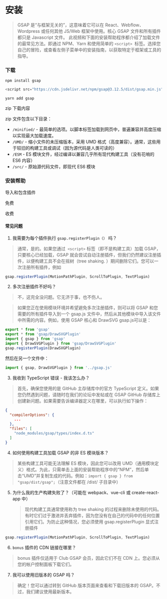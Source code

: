 # 安装

> GSAP 是“与框架无关的”，这意味着它可以在 React、Webflow、Wordpress 或任何其他 JS/Web 框架中使用。核心 GSAP 文件和所有插件都只是 Javascript 文件。
> 此视频和下面的安装帮助程序都介绍了加载文件的最常见方法。即通过 NPM、Yarn 和使用简单的 `<script> `标签。选择您自己的冒险，或查看左侧子菜单中的安装指南，以获取特定于框架或工具的指导。

### 下载

```shell
npm install gsap
```

```js
<script src="https://cdn.jsdelivr.net/npm/gsap@3.12.5/dist/gsap.min.js"></script>
```

```shell
yarn add gsap
```

zip 下载内容

zip 文件包含以下目录：

- `/minified/` - 最简单的选项。以脚本标签加载到网页中，普遍兼容并高度压缩以实现最大加载速度。
- `/UMD/` - 缩小文件的未压缩版本，采用 UMD 格式（高度兼容）。通常，这些用于较旧的构建工具或调试（因为源代码是人类可读的）
- `/ESM` - ES 模块文件，经过编译以兼容几乎所有现代构建工具（没有花哨的 ES6 内容）
- `/src/` - 原始源代码文件，即现代 ES6 模块

### 安装帮助

导入和包含插件

免费

收费

#### 常见问题

1. 我需要为每个插件执行 `gsap.registerPlugin（）` 吗？

> 通常，是的。如果您通过` <script>` 标签（即不是构建工具）加载 GSAP，只要核心已经加载，GSAP 就会尝试自动注册插件，但我们仍然建议注册插件，以便构建工具不会在摇树（tree shaking. ）期间删除它们。您可以一次注册所有插件，例如

```js
gsap.registerPlugin(MotionPathPlugin, ScrollToPlugin, TextPlugin)
```

2. 多次注册插件不好吗？

> 不，这完全没问题。它无济于事，也不伤人。

> 如果您正在使用模块环境并希望避免多次注册插件，则可以将 GSAP 和您需要的所有插件导入到一个 gsap.js 文件中，然后从其他模块中导入该文件中所需的内容。例如，使用 GSAP 核心和 DrawSVG gsap.js可以是：

```js
export * from 'gsap'
export * from 'gsap/DrawSVGPlugin'
import { gsap } from 'gsap'
import { DrawSVGPlugin } from 'gsap/DrawSVGPlugin'
gsap.registerPlugin(DrawSVGPlugin)
```

然后在另一个文件中：

```js
import { gsap, DrawSVGPlugin } from '../gsap.js'
```

3. 我收到 TypeScript 错误 - 我该怎么办？

> 首先，确保您使用的是 GitHub 主存储库中的官方 TypeScript 定义。如果您仍然遇到问题，请随时在我们的论坛中发帖或在 GSAP GitHub 存储库上创建新问题。如果需要告诉编译器定义在哪里，可以执行如下操作：

```json
{
  "compilerOptions": {
    ...
  },
  "files": [
    "node_modules/gsap/types/index.d.ts"
  ]
}
```

4. 如何使用构建工具加载 GSAP 的非 ES 模块版本？

> 某些构建工具可能无法理解 ES 模块，因此您可以改用 UMD（通用模块定义）格式。为此，只需单击上面的安装帮助程序中的“NPM”，然后单击“UMD”并复制生成的代码。例如：`import { gsap } from "gsap/dist/gsap";`（注意文件都在 /dist/ 子目录中）

5. 为什么我的生产构建失败了？（可能在 webpack、vue-cli 或 create-react-app 中）
   > 现代构建工具通常使用称为 tree shaking 的过程来删除未使用的代码。有时它们过于激进并丢弃插件，因为您没有在自己的代码中的任何位置引用它们。为防止这种情况，您必须使用 gsap.registerPlugin 显式注册插件

```js
gsap.registerPlugin(MotionPathPlugin, ScrollToPlugin, TextPlugin)
```

6. `bonus` 插件的 CDN 链接在哪里？

> bonus 插件仅适用于 Club GSAP 会员，因此它们不在 CDN 上。您必须从您的帐户控制面板下载它们。

7. 我可以使用旧版本的 GSAP 吗？

> 确定！您可以通过转到 GitHub 版本页面来查看和下载旧版本的 GSAP。不过，我们建议使用最新版本。
